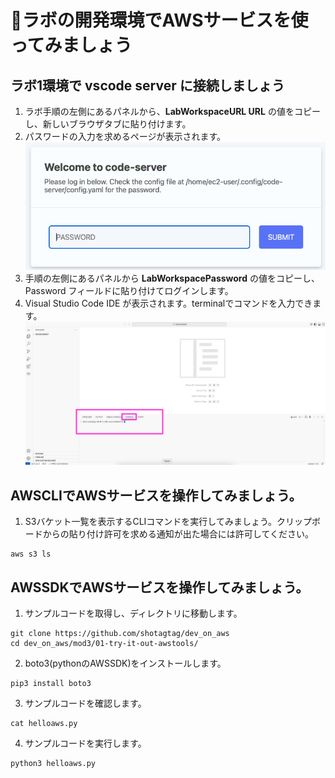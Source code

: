 # 🚀ラボの開発環境でAWSサービスを使ってみましょう

## ラボ1環境で vscode server に接続しましょう

1. ラボ手順の左側にあるパネルから、**LabWorkspaceURL URL** の値をコピーし、新しいブラウザタブに貼り付けます。
1. パスワードの入力を求めるページが表示されます。
![alt text](image-1.png)
1. 手順の左側にあるパネルから **LabWorkspacePassword** の値をコピーし、Password フィールドに貼り付けてログインします。 
1. Visual Studio Code IDE が表示されます。terminalでコマンドを入力できます。
![alt text](image-2.png)

## AWSCLIでAWSサービスを操作してみましょう。

1. S3バケット一覧を表示するCLIコマンドを実行してみましょう。クリップボードからの貼り付け許可を求める通知が出た場合には許可してください。
```
aws s3 ls
```

## AWSSDKでAWSサービスを操作してみましょう。

1. サンプルコードを取得し、ディレクトリに移動します。
```
git clone https://github.com/shotagtag/dev_on_aws
cd dev_on_aws/mod3/01-try-it-out-awstools/
```

2. boto3(pythonのAWSSDK)をインストールします。
```
pip3 install boto3
```

3. サンプルコードを確認します。
```
cat helloaws.py
```

4. サンプルコードを実行します。
```
python3 helloaws.py
```

